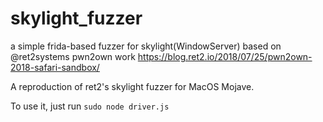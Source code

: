 # skylight_fuzzer
a simple frida-based fuzzer for skylight(WindowServer) based on @ret2systems pwn2own work https://blog.ret2.io/2018/07/25/pwn2own-2018-safari-sandbox/

A reproduction of ret2's skylight fuzzer for MacOS Mojave.

To use it, just run `sudo node driver.js`
